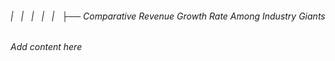 ###### |   |   |   |   |   ├── Comparative Revenue Growth Rate Among Industry Giants

*Add content here*
